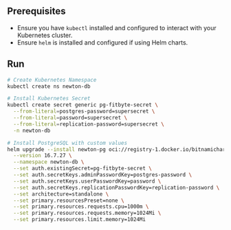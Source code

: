 ## Prerequisites

- Ensure you have `kubectl` installed and configured to interact with your Kubernetes cluster.
- Ensure `helm` is installed and configured if using Helm charts.

## Run

```bash
# Create Kubernetes Namespace
kubectl create ns newton-db

# Install Kubernetes Secret
kubectl create secret generic pg-fitbyte-secret \
  --from-literal=postgres-password=supersecret \
  --from-literal=password=supersecret \
  --from-literal=replication-password=supersecret \
  -n newton-db

# Install PostgreSQL with custom values
helm upgrade --install newton-pg oci://registry-1.docker.io/bitnamicharts/postgresql \
  --version 16.7.27 \
  --namespace newton-db \
  --set auth.existingSecret=pg-fitbyte-secret \
  --set auth.secretKeys.adminPasswordKey=postgres-password \
  --set auth.secretKeys.userPasswordKey=password \
  --set auth.secretKeys.replicationPasswordKey=replication-password \
  --set architecture=standalone \
  --set primary.resourcesPreset=none \
  --set primary.resources.requests.cpu=1000m \
  --set primary.resources.requests.memory=1024Mi \
  --set primary.resources.limit.memory=1024Mi
```
